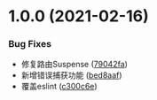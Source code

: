 # 1.0.0 (2021-02-16)


### Bug Fixes

* 修复路由Suspense ([79042fa](https://github.com/qiuysh/react_system/commit/79042fa0f6d6d55f5b0e35218d58eef47a86c87a))
* 新增错误捕获功能 ([bed8aaf](https://github.com/qiuysh/react_system/commit/bed8aaf7724ffd4e7ee7616cdb7c1331ee5058a2))
* 覆盖eslint ([c300c6e](https://github.com/qiuysh/react_system/commit/c300c6eab436e02fb915950e1d70e7fb3429b164))



